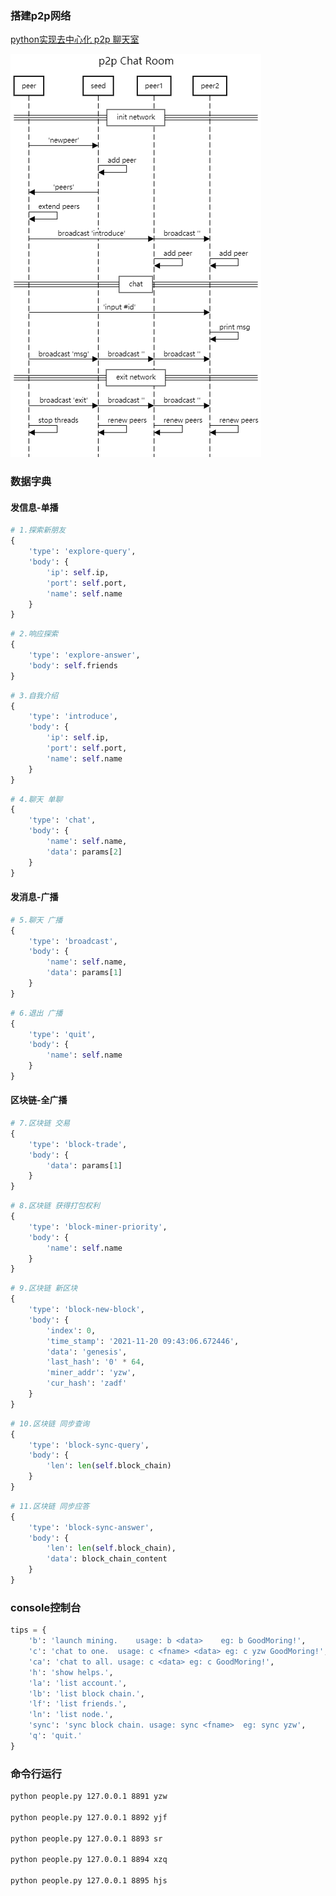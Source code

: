 ### 搭建p2p网络

[python实现去中心化 p2p 聊天室](https://zhuanlan.zhihu.com/p/82164584)

![image-20211120163025139](README.assets/image-20211120163025139.png)



### 数据字典

#### 发信息-单播

```python
# 1.探索新朋友
{
    'type': 'explore-query',
    'body': {
        'ip': self.ip,
        'port': self.port,
        'name': self.name
	}
}
```

```python
# 2.响应探索
{
    'type': 'explore-answer',
    'body': self.friends
}
```

```python
# 3.自我介绍
{
    'type': 'introduce',
    'body': {
        'ip': self.ip,
        'port': self.port,
        'name': self.name
    }
}
```

```python
# 4.聊天 单聊
{
    'type': 'chat',
    'body': {
        'name': self.name,
        'data': params[2]
    }
}
```



#### 发消息-广播

```python
# 5.聊天 广播
{
    'type': 'broadcast',
    'body': {
        'name': self.name,
        'data': params[1]
    }
}
```

```python
# 6.退出 广播
{
    'type': 'quit',
    'body': {
        'name': self.name
    }
}
```



#### 区块链-全广播

```python
# 7.区块链 交易
{
    'type': 'block-trade',
    'body': {
        'data': params[1]
    }
}
```

```python
# 8.区块链 获得打包权利
{
    'type': 'block-miner-priority',
    'body': {
        'name': self.name
    }
}
```

```python
# 9.区块链 新区块
{
    'type': 'block-new-block',
    'body': {
        'index': 0,
        'time_stamp': '2021-11-20 09:43:06.672446',
        'data': 'genesis',
        'last_hash': '0' * 64,
        'miner_addr': 'yzw',
        'cur_hash': 'zadf'
    }
}
```

```python
# 10.区块链 同步查询
{
    'type': 'block-sync-query',
    'body': {
        'len': len(self.block_chain)
    }
}
```

```python
# 11.区块链 同步应答
{
    'type': 'block-sync-answer',
    'body': {
        'len': len(self.block_chain),
        'data': block_chain_content
    }
}
```





### console控制台

```python
tips = {
    'b': 'launch mining.    usage: b <data>    eg: b GoodMoring!',
    'c': 'chat to one.  usage: c <fname> <data> eg: c yzw GoodMoring!',
    'ca': 'chat to all. usage: c <data> eg: c GoodMoring!',
    'h': 'show helps.',
    'la': 'list account.',
    'lb': 'list block chain.',
    'lf': 'list friends.',
    'ln': 'list node.',
    'sync': 'sync block chain. usage: sync <fname>  eg: sync yzw',
    'q': 'quit.'
}
```



### 命令行运行

```sh
python people.py 127.0.0.1 8891 yzw

python people.py 127.0.0.1 8892 yjf

python people.py 127.0.0.1 8893 sr

python people.py 127.0.0.1 8894 xzq

python people.py 127.0.0.1 8895 hjs

```



